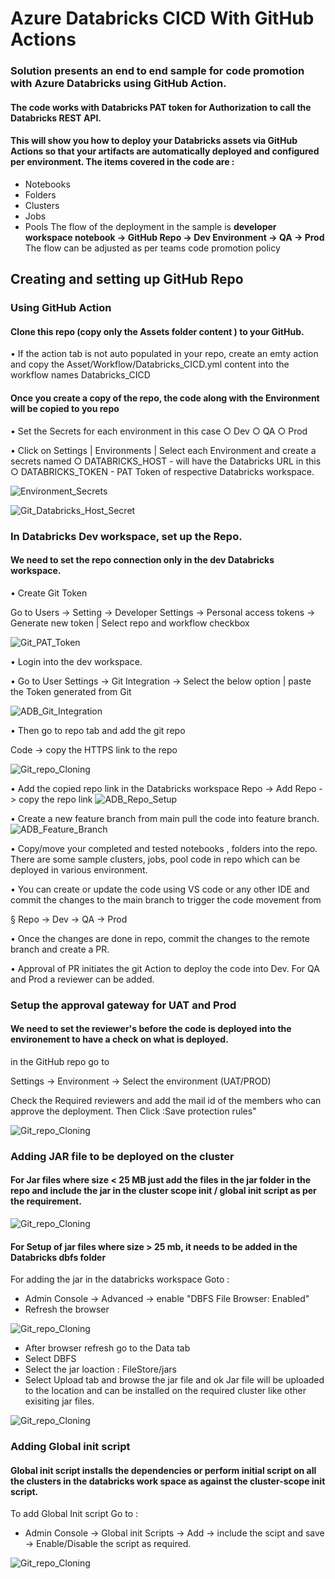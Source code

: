 # Azure Databricks CICD With GitHub Actions
### Solution presents an end to end sample for code promotion with Azure Databricks using GitHub Action.
#### The code works with Databricks PAT token for Authorization to call the Databricks REST API.
#### This will show you how to deploy your Databricks assets via GitHub Actions so that your artifacts are automatically deployed and configured per environment. The items covered in the code are :
-   Notebooks
-   Folders
-   Clusters
-   Jobs
-   Pools
The flow of the deployment in the sample is
**developer workspace notebook -> GitHub Repo -> Dev Environment -> QA -> Prod**
 The flow can be adjusted as per teams code promotion policy

## Creating and setting up GitHub Repo

### Using GitHub Action
#### Clone this repo (copy only the Assets folder content ) to your GitHub.
•	If the action tab is not auto populated in your repo, create an emty action and copy the Asset/Workflow/Databricks_CICD.yml content into the workflow names Databricks_CICD

#### Once you create a copy of the repo, the code along with the Environment will be copied to you repo
• Set the Secrets for each environment in this case 
		○ Dev
		○ QA
		○ Prod

• Click on Settings | Environments | Select each Environment and create a secrets named
		○ DATABRICKS_HOST - will have the Databricks URL in this
		○ DATABRICKS_TOKEN - PAT Token of  respective Databricks workspace.


![Environment_Secrets](Screenshots/Environment_Secrets.png)

![Git_Databricks_Host_Secret](Screenshots/Git_Databricks_Host_Secret.png)

### In Databricks Dev workspace, set up the Repo.

#### We need to set the repo connection only in the dev Databricks workspace.

• Create Git Token 

Go to Users -> Setting -> Developer Settings -> Personal access tokens -> Generate new token | Select repo and workflow checkbox

![Git_PAT_Token](Screenshots/Git_PAT_Token.png)

• Login into the dev workspace.

• Go to User Settings -> Git Integration -> Select the below option | paste the Token generated from Git

![ADB_Git_Integration](Screenshots/ADB_Git_Integration.png)

• Then go to repo tab and add the git repo

Code -> copy the HTTPS link to the repo

![Git_repo_Cloning](Screenshots/Git_repo_Cloning.png)

• Add the copied repo link in the Databricks workspace
		Repo -> Add Repo -> copy the repo link
			![ADB_Repo_Setup](Screenshots/ADB_Repo_Setup.png)

• Create a new feature branch from main pull the code into feature branch.
			![ADB_Feature_Branch](Screenshots/ADB_Feature_Branch.png)


• Copy/move your completed and tested notebooks , folders into the repo. There are some sample clusters, jobs, pool code in repo which can be deployed in various environment.

• You can create or update the code using VS code or any other IDE and commit the changes to the main branch to trigger the code movement from

§ Repo -> Dev -> QA -> Prod

• Once the changes are done in repo, commit the changes to the remote branch and create a PR. 

• Approval of PR initiates the git Action to deploy the code into Dev. For QA and Prod a reviewer can be added.

### Setup the approval gateway for UAT and Prod

#### We need to set the reviewer's before the code is deployed into the environement to have a check on what is deployed.

in the GitHub repo go to

Settings -> Environment -> Select the environment (UAT/PROD)

Check the Required reviewers and add the mail id of the members who can approve the deployment. Then Click :Save protection rules"

![Git_repo_Cloning](Screenshots/Approval_Gateway.png)

### Adding JAR file to be deployed on the cluster

#### For Jar files where size < 25 MB just add the files in the jar folder in the repo and include the jar in the cluster scope init / global init script as per the requirement.

![Git_repo_Cloning](Screenshots/Jar_Less_Than_25MB.png)

#### For Setup of jar files where size > 25 mb, it needs to be added in the Databricks dbfs folder
For adding the jar in the databricks workspace Goto :
* Admin Console -> Advanced  -> enable "DBFS File Browser: Enabled"
* Refresh the browser

![Git_repo_Cloning](Screenshots/Jar_Greater_Than_25MB.png)

* After browser refresh go to the Data tab 
* Select DBFS
* Select the jar loaction : FileStore/jars
* Select Upload tab and browse the jar file and ok
  Jar file will be uploaded to the location and can be installed on the required cluster like other exisiting jar files.

![Git_repo_Cloning](Screenshots/Databricks_dbfs_jars.png)

### Adding Global init script

#### Global init script installs the dependencies or perform initial script on all the clusters in the databricks work space as against the cluster-scope init script.
To add Global Init script Go to :
* Admin Console -> Global init Scripts -> Add -> include the scipt and save -> Enable/Disable the script as required.

![Git_repo_Cloning](Screenshots/Global_init.png)
